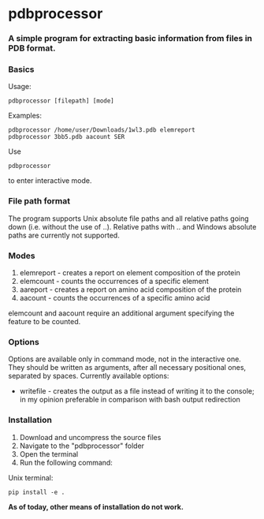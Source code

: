 # pdbprocessor
### A simple program for extracting basic information from files in PDB format.

### Basics

Usage:

    pdbprocessor [filepath] [mode]

Examples:

    pdbprocessor /home/user/Downloads/1wl3.pdb elemreport
    pdbprocessor 3bb5.pdb aacount SER
    
Use

    pdbprocessor

to enter interactive mode.
    
### File path format
The program supports Unix absolute file paths and all relative paths going down (i.e. without the use of ..). Relative paths with .. and Windows absolute paths are currently not supported.

### Modes
1. elemreport - creates a report on element composition of the protein
2. elemcount - counts the occurrences of a specific element
3. aareport - creates a report on amino acid composition of the protein
4. aacount - counts the occurrences of a specific amino acid

elemcount and aacount require an additional argument specifying the feature to be counted.

### Options
Options are available only in command mode, not in the interactive one. They should be written as arguments, after all necessary positional ones, separated by spaces. Currently available options:
- writefile - creates the output as a file instead of writing it to the console; in my opinion preferable in comparison with bash output redirection

### Installation
1. Download and uncompress the source files
2. Navigate to the "pdbprocessor" folder
3. Open the terminal
4. Run the following command:

Unix terminal:

    pip install -e .
    
__As of today, other means of installation do not work.__
